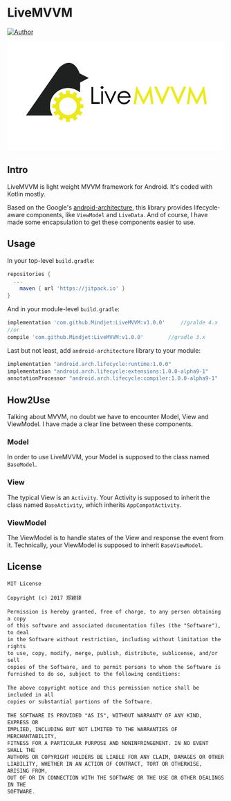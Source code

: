# LiveMVVM

[![Author](https://img.shields.io/badge/author-mindjet-yellow.svg)](https://github.com/Mindjet)

<img src="./art/LiveMVVM.png" width="600"/>

## Intro

LiveMVVM is light weight MVVM framework for Android. It's coded with Kotlin mostly.

Based on the Google's [android-architecture](https://developer.android.com/topic/libraries/architecture/index.html), this library provides lifecycle-aware components, like `ViewModel` and `LiveData`. And of course, I have made some encapsulation to get these components easier to use.

## Usage

In your top-level `build.gradle`:

```groovy
repositories {
  ...
	maven { url 'https://jitpack.io' }
}
```

And in your module-level `build.gradle`:

```groovy
implementation 'com.github.Mindjet:LiveMVVM:v1.0.0'		//gralde 4.x
//or
compile 'com.github.Mindjet:LiveMVVM:v1.0.0'		//gradle 3.x
```

Last but not least, add `android-architecture` library to your module:

```groovy
implementation "android.arch.lifecycle:runtime:1.0.0"
implementation "android.arch.lifecycle:extensions:1.0.0-alpha9-1"
annotationProcessor "android.arch.lifecycle:compiler:1.0.0-alpha9-1"
```

## How2Use

Talking about MVVM, no doubt we have to encounter Model, View and ViewModel. I have made a clear line between these components.

### Model

In order to use LiveMVVM, your Model is supposed to the class named `BaseModel`.

### View

The typical View is an `Activity`.  Your Activity is supposed to inherit the class named `BaseActivity`, which inherits `AppCompatActivity`. 

### ViewModel

The ViewModel is to handle states of the View and response the event from it. Technically, your ViewModel is supposed to inherit `BaseViewModel`.

## License

```
MIT License

Copyright (c) 2017 郑颖铎

Permission is hereby granted, free of charge, to any person obtaining a copy
of this software and associated documentation files (the "Software"), to deal
in the Software without restriction, including without limitation the rights
to use, copy, modify, merge, publish, distribute, sublicense, and/or sell
copies of the Software, and to permit persons to whom the Software is
furnished to do so, subject to the following conditions:

The above copyright notice and this permission notice shall be included in all
copies or substantial portions of the Software.

THE SOFTWARE IS PROVIDED "AS IS", WITHOUT WARRANTY OF ANY KIND, EXPRESS OR
IMPLIED, INCLUDING BUT NOT LIMITED TO THE WARRANTIES OF MERCHANTABILITY,
FITNESS FOR A PARTICULAR PURPOSE AND NONINFRINGEMENT. IN NO EVENT SHALL THE
AUTHORS OR COPYRIGHT HOLDERS BE LIABLE FOR ANY CLAIM, DAMAGES OR OTHER
LIABILITY, WHETHER IN AN ACTION OF CONTRACT, TORT OR OTHERWISE, ARISING FROM,
OUT OF OR IN CONNECTION WITH THE SOFTWARE OR THE USE OR OTHER DEALINGS IN THE
SOFTWARE.
```

